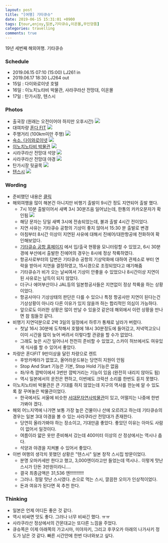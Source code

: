 ```yaml
---
layout: post
title: "[여행] 기타큐슈"
date: 2019-06-15 15:31:01 +0900
tags: [tour,enjoy,일본,기타큐슈,이온몰,무인양품]
categories: travelling
comments: true
---
```

19년 세번째 해외여행. 기타큐슈

### Schedule
* 2019.06.15 07:10 (15:00) LJ261 in
* 2019.06.17 18:30 LJ264 out
* 15일 : 다이와로이넷 호텔
* 16일 : 이노치노타비 박물관, 사라쿠라산 전망대, 이온몰
* 17일 : 탄가시장, 텐스시

### Photos
* 출국장 (원래는 오전이어야 하지만 오후시간)
![](https://drive.google.com/uc?export=view&id=1KLhsoEL30OFkxKDEQgLfbkystcf62Bj8bg)
* 대여차량 [혼다 FIT](https://auto.naver.com/car/main.nhn?yearsId=120195)
![](https://drive.google.com/uc?export=view&id=1SiFDcboh8k7iC362eH5u8FYRoHKeLDiRzg)
* 주행거리 (100km미만 주행)
![](https://drive.google.com/uc?export=view&id=1SUd8o-KSIojd9XB3HIJgt7RFUSo3s7243g)
* [숙소. 다이와로이넷](https://www.agoda.com/ko-kr/daiwa-roynet-hotel-kokura-ekimae/hotel/kitakyushu-jp.html)
![](https://drive.google.com/uc?export=view&id=1LaCoaCktaeHgMzylUSisS5bCN9FGEO4R2A)
* [이노치노타비 박물관](https://blog.naver.com/osjkim99/221485919242)
![](https://drive.google.com/uc?export=view&id=1a8oZ9ohJ3GE_tXx_hFXP-f453Huzd7C4XQ)
* 시라쿠라산 전망대 석양
![](https://drive.google.com/uc?export=view&id=1XJqe6uG50jDbWNbbe3_kCoWaQ6OMMzV9rQ)
* 사라쿠라산 전망대 야경
![](https://drive.google.com/uc?export=view&id=1iKNy9g6tFHGJzEuXOmgYmQUtJHH1dsab3g)
* 탄가시장 뒷골목
![](https://drive.google.com/uc?export=view&id=1HE9l3UoopnDp_VAysIawHsQUuSSgL28_lw)
* [텐스시](https://blog.naver.com/hisfy04/220289269693)
![](https://drive.google.com/uc?export=view&id=10ZX6n7raJ4ByQhASzJN9g3d7qreATT9wGA)


### Wording
* 준비했던 내용은 [클릭](https://github.com/muraYlion/FelizLaVida/issues/151)
* 해외여행을 많이 해본건 아니지만 비행기 출발이 9시간 정도 지연되어 출발 했다.
  * 7시 10분 출발이어서 새벽 3시 30분즈음 일어났는데, 한통의 카카오문자가 확인됨 
![](https://drive.google.com/uc?export=view&id=1KHISeW4cLmQy5AzctXX5ovgqz3QK-k6q)
  * 해당 문자는 당일 새벽 3시에 전송되었는데, 불과 출발 4시간 전이었다.
  * 지연 사유는 기타큐슈 공항의 기상이 좋지 않아서 15:30 분 출발로 변경
  * 아침부터 8시간 이상이 지연된 사유에 대해서 진에어/대한항공에 전화하여 확인해보았다.
  * [기타큐슈 공항 홈페이지](http://korea.kitakyu-air.jp/) 에서 입/출국 현황을 모니터링할 수 있었고, 6시 30분경에 부산에서 출발한 진에어의 경우는 8시에 정상 착륙하였다.
  * 항공사로부터의 답변은 기타큐슈 공항의 기상악화에 대하여 관제소로 부터 연락을 받아서 지연을 결정하였고, 15시경으로 조정되었다고 얘기해줌
  * 기타큐슈가 비가 오는 날씨여서 기상이 안좋을 수 있었으나 8시간이상 지연이 된 사유로는 납득이 되지 않았다.
  * 더구나 에어부산이나 JAL등의 일본항공사들은 지연없이 정상 착륙을 하는 상황이었다.
  * 항공사마다 기상상태의 판단은 다를 수 있으나 특정 항공사만 지연이 된다는건 기상상황이 아니라 다른 이유가 있지 않을까 하는 합리적인 의심이 가능하다.
  * 앞으로도 이러한 상황은 많이 만날 수 있을것 같은데 해외에서 이런 상황을 만나면 참 힘들것 같다.
* 비행기 지연덕분으로 2박 3일의 일정에서 하루가 통채로 날라가 버렸다. 
  * 첫날 16시 30분에 도착해서 호텔에 18시 30분정도에 들어갔고, 저녁먹고오니 이미 시간을 많이 늦어 버려서 이렇다할 관광을 할 수가 없었다.
  * 그래도 늦은 시간 일어나서 천천히 준비할 수 있었고, 스카이 허브에서도 여유있게 식사를 할 수 있어서 좋았다. 
* 차량은 혼다FIT 9만이상을 달린 차량으로 렌트
  * 후방카메라가 없었고, 올어라운드뷰는 당연히 지원이 안됨
  * Stop And Start 기능은 기본, Stop Hold 기능은 없음
  * 좌/우측 깜박이에서 3번만 깜박거리는 기능이 있음 (완전히 내리지 않아도 됨)
  * 역시 일본에서의 운전은 편하고, 이번에도 크락션 소리를 한번도 듣지 못했다. 
* 이노치노타비 박물관은 큰 기대를 하지 않았는데 지구의 역사를 한눈에 알 수 있도록 잘 꾸며놓은 박물관이었다.
  * 한국에서도 서울에 비슷한 [서대문자연사박물관](https://namu.sdm.go.kr/site/main/home)이 있고, 어떨지는 나중에 한번 가봐야 겠다.
* 해외 어느지역에 나가면 보통 가장 높은 건물이나 산에 오르려고 하는데 기타큐슈의 경우는 일본 3대 야경을 볼 수 있는 사라쿠라산 전망대가 존재한다.
  * 당연히 올라가봐야 하는 장소이고, 기대만큼 좋았다. 좋았던 이유는 아마도 사람이 없어서 일것이다.
  * 여름이라 얇은 옷만 준비해서 갔는데 400미터 이상의 산 정상에서는 역시나 춥다.
  * 석양과 야경을 지켜볼 수 있어서 좋았다.
* 이번 여행의 생각치 못했던 상황은 "텐스시" 일본 창작 스시집 방문이었다.
  * 분명 오마카세만 한다고 했고, 3,000엔이라고만 들었는데  역시나.. 이렇게 맛난 스시가 단돈 3만원이라니....
  * 결국 최종금액은 31,536 엔!!!!!!!!!!!
  * 그러나. 정말 맛난 스시였다. 손으로 먹는 스시, 깔끔한 오이가 인상적이었다. 
  * 돈과 여유가 된다면 꼭 추천 한다.

### Thinking
* 일본은 언제 어디든 좋은 것 같다. 
* 역시 비싸면 맛도 좋다. 그러나 너무 비싸긴 했다. ㅠㅠ
* 사라쿠라산 정상에서의 간몬대교는 또다른 느낌을 주었다. 
* 큐슈쪽은 이제 아래쪽의 가고시마, 미야자키, 그리고 후쿠오카 아래의 나가사키 정도가 남은 것 같다. 빠른 시간안에 한번 다녀와보고 싶다.
